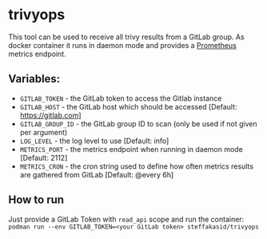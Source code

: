 # trivyops

This tool can be used to receive all trivy results from a GitLab group. As docker container it runs in daemon mode and provides a [Prometheus](https://prometheus.io/) metrics endpoint.

## Variables:
  - `GITLAB_TOKEN`  - the GitLab token to access the Gitlab instance
  - `GITLAB_HOST`   - the GitLab host which should be accessed [Default: https://gitlab.com]
  - `GITLAB_GROUP_ID`		  - the GitLab group ID to scan (only be used if not given per argument)
  - `LOG_LEVEL`     - the log level to use [Default: info]
  - `METRICS_PORT`  - the metrics endpoint when running in daemon mode [Default: 2112]
  - `METRICS_CRON`  - the cron string used to define how often metrics results are gathered from GitLab [Default: @every 6h]

## How to run

Just provide a GitLab Token with `read_api` scope and run the container: `podman run --env GITLAB_TOKEN=<your GitLab token> steffakasid/trivyops`